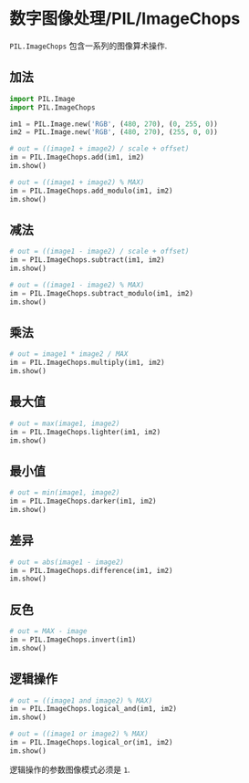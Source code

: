 # 数字图像处理/PIL/ImageChops

`PIL.ImageChops` 包含一系列的图像算术操作.

## 加法

```py
import PIL.Image
import PIL.ImageChops

im1 = PIL.Image.new('RGB', (480, 270), (0, 255, 0))
im2 = PIL.Image.new('RGB', (480, 270), (255, 0, 0))

# out = ((image1 + image2) / scale + offset)
im = PIL.ImageChops.add(im1, im2)
im.show()

# out = ((image1 + image2) % MAX)
im = PIL.ImageChops.add_modulo(im1, im2)
im.show()
```

## 减法

```py
# out = ((image1 - image2) / scale + offset)
im = PIL.ImageChops.subtract(im1, im2)
im.show()

# out = ((image1 - image2) % MAX)
im = PIL.ImageChops.subtract_modulo(im1, im2)
im.show()
```

## 乘法

```py
# out = image1 * image2 / MAX
im = PIL.ImageChops.multiply(im1, im2)
im.show()
```

## 最大值

```py
# out = max(image1, image2)
im = PIL.ImageChops.lighter(im1, im2)
im.show()
```

## 最小值

```py
# out = min(image1, image2)
im = PIL.ImageChops.darker(im1, im2)
im.show()
```

## 差异

```py
# out = abs(image1 - image2)
im = PIL.ImageChops.difference(im1, im2)
im.show()
```

## 反色

```py
# out = MAX - image
im = PIL.ImageChops.invert(im1)
im.show()
```

## 逻辑操作

```py
# out = ((image1 and image2) % MAX)
im = PIL.ImageChops.logical_and(im1, im2)
im.show()

# out = ((image1 or image2) % MAX)
im = PIL.ImageChops.logical_or(im1, im2)
im.show()
```

逻辑操作的参数图像模式必须是 `1`.

